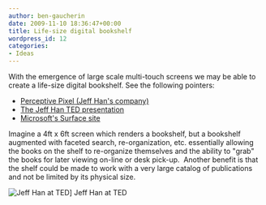 ```yaml
---
author: ben-gaucherin
date: 2009-11-10 18:36:47+00:00
title: Life-size digital bookshelf
wordpress_id: 12
categories:
- Ideas
---
```


With the emergence of large scale multi-touch screens we may be able to create a life-size digital bookshelf.  See the following pointers:

* [Perceptive Pixel (Jeff Han's company)](http://www.perceptivepixel.com)
* [The Jeff Han TED presentation](http://www.ted.com/talks/jeff_han_demos_his_breakthrough_touchscreen.html)
* [Microsoft's Surface site](http://www.microsoft.com/surface/)

Imagine a 4ft x 6ft screen which renders a bookshelf, but a bookshelf augmented with faceted search, re-organization, etc. essentially allowing the books on the shelf to re-organize themselves and the ability to "grab" the books for later viewing on-line or desk pick-up.  Another benefit is that the shelf could be made to work with a very large catalog of publications and not be limited by its physical size.

![Jeff Han at TED](http://therawfeed.com/pix/jeff_han_at_ted.jpg)]
Jeff Han at TED
